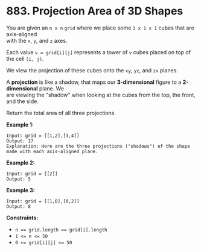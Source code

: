 # 883. Projection Area of 3D Shapes

You are given an `n x n` `grid` where we place some `1 x 1 x 1` cubes that are axis-aligned  
with the `x`, `y`, and `z` axes.

Each value `v = grid[i][j]` represents a tower of `v` cubes placed on top of the cell `(i, j)`.

We view the projection of these cubes onto the `xy`, `yz`, and `zx` planes.

A **projection** is like a shadow, that maps our **3-dimensional** figure to a **2-dimensional** plane. We  
are viewing the "shadow" when looking at the cubes from the top, the front, and the side.

Return the total area of all three projections.

**Example 1:**

    Input: grid = [[1,2],[3,4]]
    Output: 17
    Explanation: Here are the three projections ("shadows") of the shape made with each axis-aligned plane.

**Example 2:**

    Input: grid = [[2]]
    Output: 5

**Example 3:**

    Input: grid = [[1,0],[0,2]]
    Output: 8

**Constraints:**

- `n == grid.length == grid[i].length`
- `1 <= n <= 50`
- `0 <= grid[i][j] <= 50`

